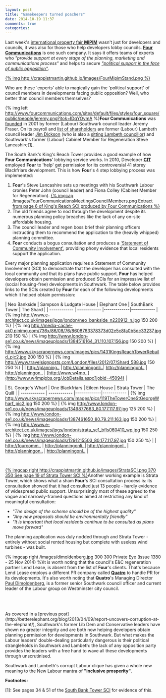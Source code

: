 ```yaml
---
layout: post
title: "Gamekeepers turned poachers"
date: 2014-10-19 11:37
comments: true
categories: 
---
```

Last week's [international property fair __MIPIM__](http://www.theguardian.com/commentisfree/2014/oct/14/yacht-cannes-selling-homes-local-government-officials-mipim) wasn't just for developers and councils, it was also for those who help developers lobby councils. [__Four Communications__](http://www.fourcommunications.com/) is one such company. It says it offers teams of experts who _"provide support at every stage of the planning, marketing and communications process"_ and helps to secure [_"political support in the face of public opposition"_](https://www.fourcommunications.com/work-gallery/helping-secure-new-community-stadium).  
 
[{% img http://crappistmartin.github.io/images/FourMipimStand.png %}](http://my.mipim.com/online-database/mipim/companies/#search=d%3D101990%7C0F%26startRecord%3D205%26rpp%3D12)

Who are these 'experts' able to magically gain the 'political support' of council members in developments facing public opposition?  Well, who better than council members themselves?

{% img left http://www.fourcommunications.com/sites/default/files/styles/four_square/public/people/jeremy.png?itok=IDqYOvmA %}__Four Communications__ was [founded](http://www.southwarknews.co.uk/00,news,10971,440,00.htm) in 2001 by former (Labour) Southwark council leader Jeremy Fraser. On its payroll and [list of shareholders](/images/OneStopReport.pdf) are former (Labour) Lambeth council leader [Jim Dickson](http://www.fourcommunications.com/who-we-are/our-people/jim-dickson) (who is also a [sitting Lambeth councillor](http://moderngov.lambeth.gov.uk/mgUserInfo.aspx?UID=165)) and Southwark's former (Labour) Cabinet Member for Regeneration Steve Lancashire<a href="#footnote-1">[1]</a>. 

The South Bank's King's Reach Tower provides a good example of how __Four Communications__' lobbying service works. In 2010, Developer [__CIT__](http://www.cit.co.uk/) employed __Four__ to 'help' get permission for its controversial 41 storey Blackfriars development. This is how __Four__'s 4 step lobbying process was implemented:

1. __Four__'s Steve Lancashire sets up meetings with his Southwark Labour cronies Peter John (council leader) and Fiona Colley (Cabinet Member for Regeneration). 
[{% imgcap /images/FourCommunicationsMeetingsCouncilMembers.png Extract from page 6 of King's Reach SCI produced by Four Communications %}](http://planningonline.southwark.gov.uk/DocsOnline/Documents/152101_1.pdf)
2. The old friends agree to nod through the development despite its numerous planning policy breaches like the lack of any on-site affordable housing. 
3. The council leader and regen boss brief their planning officers instructing them to recommend the application to the (heavily whipped) planning committee.
4. __Four__ conducts a bogus consultation and produces a ['Statement of Community Involvement'](http://planningonline.southwark.gov.uk/DocsOnline/Documents/152101_1.pdf), providing phony evidence that local residents support the application.    



Every major planning application requires a Statement of Community Involvement (SCI) to demonstrate that the developer has consulted with the local community and that its plans have public support. __Four__ has helped developers obtain permission and produced SCIs for an impressive list of (social housing-free) developments in Southwark. The table below provides links to the SCIs created by __Four__ for each of the following developments which it helped obtain permission:


| Neo Bankside | Sampson & Ludgate House | Elephant One | SouthBank Tower | The Shard | 
| ------------ | ------------ |-------------|------------
| {% img http://www.e-architect.co.uk/images/jpgs/london/neo_bankside_n220912_n.jpg 150 200 %} | {% img http://media-cache-ak0.pinimg.com/736x/86/08/76/8608763378373d02e5c8fa0b5dc33237.jpg 210 150 %} | {% img http://www.london-se1.co.uk/news/imageuploads/1384516164_31.110.107.156.jpg 150 200 %} | {% img http://www.skyscrapernews.com/images/pics/1431KingsReachTowerRebuild_pic2.jpg 200 150 %} | {% img http://www.travelsignposts.com/London/files/2012/07/Shard_588.jpg 150 250 %} |
| [http://planning..](http://planningonline.southwark.gov.uk/DocsOnline/Documents/6012_1.pdf) | [http://planningonli..](http://planningonline.southwark.gov.uk/DocsOnline/Documents/272799_1.pdf)| [http://planningonl..](http://planningonline.southwark.gov.uk/DocsOnline/Documents/30873_1.pdf) | [http://planningon..](http://planningonline.southwark.gov.uk/DocsOnline/Documents/300319_1.pdf) | [http://www.w4mp..](http://www.w4mpjobs.org/JobDetails.aspx?jobid=45094) |



| St. George's Wharf | One Blackfriars | Eileen House | Strata Tower | The Quill | 
| ------------ | ------------ |-------------|------------
| {% img http://www.skyscrapernews.com/images/pics/119TheTowerOneStGeorgeWharf_pic2.jpg 150 200 %} | {% img http://www.london-se1.co.uk/news/imageuploads/1349877683_80.177.117.97.jpg 125 200 %} | {% img http://www.london-se1.co.uk/news/imageuploads/1387461650_80.79.211.163.jpg 150 200 %} | {% img http://www.e-architect.co.uk/images/jpgs/london/strata_se1_bfls060410_wp.jpg 150 250 %} | {% img http://www.london-se1.co.uk/news/imageuploads/1291215503_80.177.117.97.jpg 150 250 %} |
| [http://fourcomm..](https://www.fourcommunications.com/work-gallery/media-and-marketing-st-george) | [http://planningonli..](http://planningonline.southwark.gov.uk/DocsOnline/Documents/230650_1.pdf)| [http://planningonl..](http://planningonline.southwark.gov.uk/DocsOnline/Documents/42382_1.pdf) | [http://planningon..](http://planningonline.southwark.gov.uk/DocsOnline/Documents/15810_1.pdf) | [http://planningonl..](http://planningonline.southwark.gov.uk/DocsOnline/Documents/75686_1.pdf) |


</br>


[{% imgcap right http://crappistmartin.github.io/images/StrataSCI.png 370 350 See page 19 of Strata Tower SCI %}](http://planningonline.southwark.gov.uk/DocsOnline/Documents/15810_1.pdf)Another working example is Strata Tower, which shows what a sham __Four__'s SCI consultation process is: its consultation showed that it had consulted just 13 people - hardly evidence of widespread public support. Unsurprisingly most of these agreed to the vague and narrowly-framed questions aimed at restricting any kind of meaningful consultation:

* _"The design of the scheme should be of the highest quality"_
* _"Any new proposals should be environmentally friendly"_
* _"It is important that local residents continue to be consulted as plans move forward"_

The planning application was duly nodded through and Strata Tower - entirely without social rented housing but complete with useless wind turbines - was built.  

{% imgcap right /images/dimoldenberg.jpg 300 300 Private Eye (issue 1380 - 25 Nov 2014) %}It is worth noting that the council's E&C regeneration partner Lend Lease, is absent from the list of __Four__'s clients. That's because Lend Lease employs a different PR company called [__Quatro__](http://www.quatro-pr.co.uk/) to handle PR for its developments. It's also worth noting that __Quatro__'s Managing Director [Paul Dimoldenberg](https://www.linkedin.com/pub/paul-dimoldenberg/a/5b5/b44), is a former senior Southwark council officer and current leader of the Labour group on Westminster city council. 
 
</br>
</br>
</br>
As covered in a [previous post](http://betterelephant.org/blog/2013/04/09/report-uncovers-corruption-at-the-elephant/), Southwark's former Lib Dem and Conservative leaders have shown no greater integrity and are both now helping developers obtain planning permission for developments in Southwark. But what makes the Labour leaders' double-dealing particularly dangerous is their political strangleholds in Southwark and Lambeth: the lack of any opposition party provides the leaders with a free hand to wave all these developments through unscrutinised. 


Southwark and Lambeth's corrupt Labour clique has given a whole new meaning to the New Labour mantra of __"inclusive prosperity"__.   

__Footnotes:__
<p id="footnote-1">[1]: See pages 34 & 51 of the <a href="http://planningonline.southwark.gov.uk/DocsOnline/Documents/152101_1.pdf">South Bank Tower SCI</a> for evidence of this.
